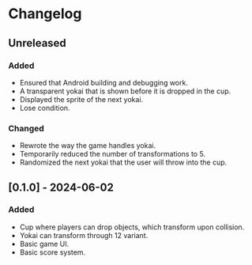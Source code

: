 # Changelog

## Unreleased

### Added

- Ensured that Android building and debugging work.
- A transparent yokai that is shown before it is dropped in the cup.
- Displayed the sprite of the next yokai.
- Lose condition.

### Changed

- Rewrote the way the game handles yokai.
- Temporarily reduced the number of transformations to 5.
- Randomized the next yokai that the user will throw into the cup.

## [0.1.0] - 2024-06-02

### Added

- Cup where players can drop objects, which transform upon collision.
- Yokai can transform through 12 variant.
- Basic game UI.
- Basic score system.
